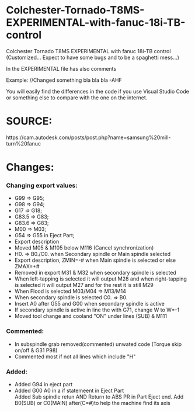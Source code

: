 # Colchester-Tornado-T8MS-EXPERIMENTAL-with-fanuc-18i-TB-control

<p>Colchester Tornado T8MS EXPERIMENTAL with fanuc 18i-TB control (Customized... Expect to have some bugs and to be a spaghetti mess...)<p>
<p>In the EXPERIMENTAL file has also comments<p>
<p>Example: //Changed something bla bla bla -AHF<p>
<p>You will easily find the differences in the code if you use Visual Studio Code or something else to compare with the one on the internet.<p>
    
# SOURCE:
<p>https://cam.autodesk.com/posts/post.php?name=samsung%20mill-turn%20fanuc</p>

# Changes:

<h3>Changing export values:</h3>
<ul>
  <li>G99 => G95;</li>
  <li>G98 => G94;</li>
  <li>G17 => G18;</li>
  <li>G83.5 => G83;</li>
  <li>G83.6 => G83;</li>
  <li>M00 => M03;</li>
  <li>G54 => G55 in Eject Part;</li>
  <li>Export description</li>
  <li>Moved M05 & M105 below M116 (Cancel synchronization)</li>
  <li>H0. => B0./C0. when Secondary spindle or Main spindle selected</li>
  <li>Export description, ZMIN=-# when Main spindle is selected or else ZMAX=+#</li>
  <li>Removed in export M31 & M32 when secondary spindle is selected</li>
  <li>When left-tapping is selected it will output M28 and when right-tapping is selected it will output M27 and for the rest it is still M29</li>
  <li>When Flood is selected M03/M04 => M13/M14</li>
  <li>When secondary spindle is selected C0. => B0.</li>
  <li>Insert A0 after G55 and G00 when secondary spindle is active</li>
  <li>If secondary spindle is active in line the with G71, change W to W*-1</li>
  <li>Moved tool change and cooland "ON" under lines (SUB) & M111</li>
</ul>

<h3>Commented:</h3>
<ul>
    <li>In subspindle grab removed(commented) unwated code (Torque skip on/off & G31 P98)</li>
    <li>Commented most if not all lines which include "H"</li>
</ul>

<h3>Added:</h3>
<ul>
    <li>Added G94 in eject part</li>
    <li>Added G00 A0 in a if statemeent in Eject Part</li>
    </li>Added Sub spindle retun AND Return to ABS PR in Part Eject end.</li>
    </li>Add B0(SUB) or C0(MAIN) after(C=#)to help the machine find its axis</li>
</ul>

